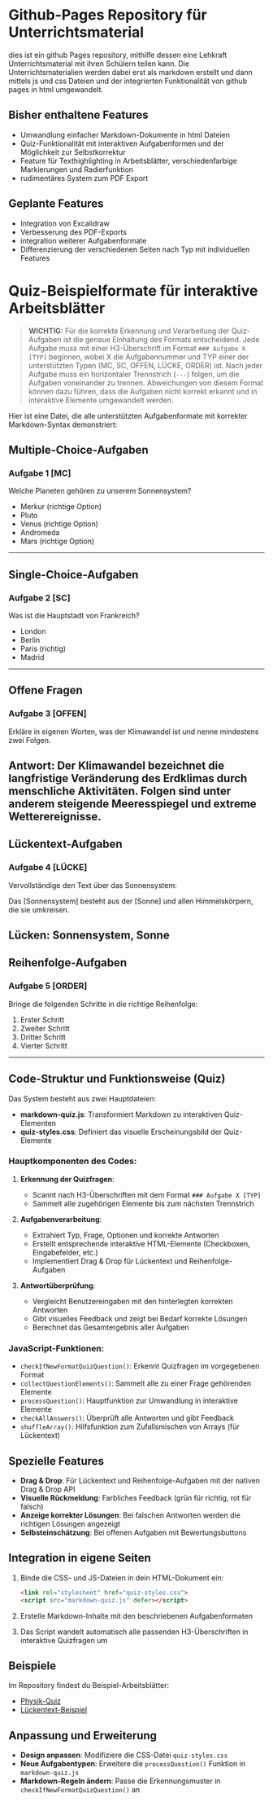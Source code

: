 # Github-Pages Repository für Unterrichtsmaterial

dies ist ein github Pages repository, mithilfe dessen eine Lehkraft Unterrichtsmaterial mit ihren Schülern teilen kann. Die Unterrichtsmaterialien werden dabei erst als markdown erstellt und dann mittels js und css Dateien und der integrierten Funktionalität von github pages in html umgewandelt. 

## Bisher enthaltene Features

- Umwandlung einfacher Markdown-Dokumente in html Dateien
- Quiz-Funktionalität mit interaktiven Aufgabenformen und der Möglichkeit zur Selbstkorrektur
- Feature für Texthighlighting in Arbeitsblätter, verschiedenfarbige Markierungen und Radierfunktion
- rudimentäres System zum PDF Export

## Geplante Features

- Integration von Excalidraw
- Verbesserung des PDF-Exports
- integration weiterer Aufgabenformate
- Differenzierung der verschiedenen Seiten nach Typ mit individuellen Features


# Quiz-Beispielformate für interaktive Arbeitsblätter

> **WICHTIG:** Für die korrekte Erkennung und Verarbeitung der Quiz-Aufgaben ist die genaue Einhaltung des Formats entscheidend. Jede Aufgabe muss mit einer H3-Überschrift im Format `### Aufgabe X [TYP]` beginnen, wobei X die Aufgabennummer und TYP einer der unterstützten Typen (MC, SC, OFFEN, LÜCKE, ORDER) ist. Nach jeder Aufgabe muss ein horizontaler Trennstrich (`---`) folgen, um die Aufgaben voneinander zu trennen. Abweichungen von diesem Format können dazu führen, dass die Aufgaben nicht korrekt erkannt und in interaktive Elemente umgewandelt werden.

Hier ist eine Datei, die alle unterstützten Aufgabenformate mit korrekter Markdown-Syntax demonstriert:

## Multiple-Choice-Aufgaben

### Aufgabe 1 [MC]
Welche Planeten gehören zu unserem Sonnensystem?
- Merkur (richtige Option)
- Pluto
- Venus (richtige Option)
- Andromeda
- Mars (richtige Option)
---

## Single-Choice-Aufgaben

### Aufgabe 2 [SC]
Was ist die Hauptstadt von Frankreich?
- London
- Berlin
- Paris (richtig)
- Madrid
---

## Offene Fragen

### Aufgabe 3 [OFFEN]
Erkläre in eigenen Worten, was der Klimawandel ist und nenne mindestens zwei Folgen.

Antwort: Der Klimawandel bezeichnet die langfristige Veränderung des Erdklimas durch menschliche Aktivitäten. Folgen sind unter anderem steigende Meeresspiegel und extreme Wetterereignisse.
---

## Lückentext-Aufgaben

### Aufgabe 4 [LÜCKE]
Vervollständige den Text über das Sonnensystem:

Das [Sonnensystem] besteht aus der [Sonne] und allen Himmelskörpern, die sie umkreisen.

Lücken: Sonnensystem, Sonne
---

## Reihenfolge-Aufgaben

### Aufgabe 5 [ORDER]
Bringe die folgenden Schritte in die richtige Reihenfolge:

1. Erster Schritt
2. Zweiter Schritt
3. Dritter Schritt
4. Vierter Schritt
---

## Code-Struktur und Funktionsweise (Quiz)

Das System besteht aus zwei Hauptdateien:
- **markdown-quiz.js**: Transformiert Markdown zu interaktiven Quiz-Elementen
- **quiz-styles.css**: Definiert das visuelle Erscheinungsbild der Quiz-Elemente

### Hauptkomponenten des Codes:

1. **Erkennung der Quizfragen**: 
   - Scannt nach H3-Überschriften mit dem Format `### Aufgabe X [TYP]`
   - Sammelt alle zugehörigen Elemente bis zum nächsten Trennstrich

2. **Aufgabenverarbeitung**:
   - Extrahiert Typ, Frage, Optionen und korrekte Antworten
   - Erstellt entsprechende interaktive HTML-Elemente (Checkboxen, Eingabefelder, etc.)
   - Implementiert Drag & Drop für Lückentext und Reihenfolge-Aufgaben

3. **Antwortüberprüfung**:
   - Vergleicht Benutzereingaben mit den hinterlegten korrekten Antworten
   - Gibt visuelles Feedback und zeigt bei Bedarf korrekte Lösungen
   - Berechnet das Gesamtergebnis aller Aufgaben

### JavaScript-Funktionen:

- `checkIfNewFormatQuizQuestion()`: Erkennt Quizfragen im vorgegebenen Format
- `collectQuestionElements()`: Sammelt alle zu einer Frage gehörenden Elemente
- `processQuestion()`: Hauptfunktion zur Umwandlung in interaktive Elemente
- `checkAllAnswers()`: Überprüft alle Antworten und gibt Feedback
- `shuffleArray()`: Hilfsfunktion zum Zufallsmischen von Arrays (für Lückentext)

## Spezielle Features

- **Drag & Drop**: Für Lückentext und Reihenfolge-Aufgaben mit der nativen Drag & Drop API
- **Visuelle Rückmeldung**: Farbliches Feedback (grün für richtig, rot für falsch)
- **Anzeige korrekter Lösungen**: Bei falschen Antworten werden die richtigen Lösungen angezeigt
- **Selbsteinschätzung**: Bei offenen Aufgaben mit Bewertungsbuttons

## Integration in eigene Seiten

1. Binde die CSS- und JS-Dateien in dein HTML-Dokument ein:
   ```html
   <link rel="stylesheet" href="quiz-styles.css">
   <script src="markdown-quiz.js" defer></script>
   ```

2. Erstelle Markdown-Inhalte mit den beschriebenen Aufgabenformaten
3. Das Script wandelt automatisch alle passenden H3-Überschriften in interaktive Quizfragen um

## Beispiele

Im Repository findest du Beispiel-Arbeitsblätter:
- [Physik-Quiz](https://silas-hartmann.github.io/beispiel-quiz-neu.html)
- [Lückentext-Beispiel](https://silas-hartmann.github.io/beispiel-lueckentext.html)

## Anpassung und Erweiterung

- **Design anpassen**: Modifiziere die CSS-Datei `quiz-styles.css`
- **Neue Aufgabentypen**: Erweitere die `processQuestion()` Funktion in `markdown-quiz.js`
- **Markdown-Regeln ändern**: Passe die Erkennungsmuster in `checkIfNewFormatQuizQuestion()` an
```
